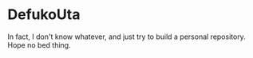 # DefukoUta
In fact, I don't know whatever, and just try to build a personal repository. Hope no bed thing.
